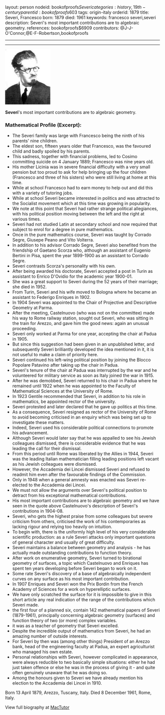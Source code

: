 layout: person
nodeid: bookofproofs$Severi
categories: history,19th-century
parentid: bookofproofs$603
tags: origin-italy
orderid: 1879
title: Severi, Francesco
born: 1879
died: 1961
keywords: francesco severi,severi
description: Severi's most important contributions are to algebraic geometry.
references: bookofproofs$6909
contributors: @J-J-O'Connor,@E-F-Robertson,bookofproofs

---



---

![Severi.jpg](https://github.com/bookofproofs/bookofproofs.github.io/blob/main/_sources/_assets/images/portraits/Severi.jpg?raw=true)

**Severi**'s most important contributions are to algebraic geometry.

### Mathematical Profile (Excerpt):
* The Severi family was large with Francesco being the ninth of his parents' nine children.
* The eldest son, fifteen years older that Francesco, was the favoured child and badly spoiled by his parents.
* This sadness, together with financial problems, led to Cosimo committing suicide on 4 January 1889; Francesco was nine years old.
* His mother Licinia was in severe financial difficulty with a very small pension but too proud to ask for help bringing up the four children (Francesco and three of his sisters) who were still living at home at this time.
* While at school Francesco had to earn money to help out and did this with a variety of tutoring jobs.
* While at school Severi became interested in politics and was attracted to the Socialist movement which at this time was growing in popularity.
* We note at this point that Severi had rather strange political allegiances, with his political position moving between the left and the right at various times.
* Severi had not studied Latin at secondary school and now required that subject to enrol for a degree in pure mathematics.
* Once in the pure mathematics course, Severi was taught by Corrado Segre, Giusepe Peano and Vito Volterra.
* In addition to his advisor Corrado Segre, Severi also benefited from the friendship of Gaetano Scorza who, although an assistant of Eugenio Bertini in Pisa, spent the year 1899-1900 as an assistant to Corrado Segre.
* Severi contrasts Scorza's personality with his own.
* After being awarded his doctorate, Severi accepted a post in Turin as assistant to Enrico D'Ovidio for the academic year 1900-01.
* She was a great support to Severi during the 52 years of their marriage; she died in 1952.
* From Turin, Severi and his wife moved to Bologna where he became an assistant to Federigo Enriques in 1902.
* In 1904 Severi was appointed to the Chair of Projective and Descriptive Geometry at Parma.
* After the meeting, Castelnuovo (who was not on the committee) made his way to Rome railway station, sought out Severi, who was sitting in the train for Arezzo, and gave him the good news: again an unusual proceeding.
* Severi only worked at Parma for one year, accepting the chair at Padua in 1905.
* But since this suggestion had been given in an unpublished letter, and subsequently Severi brilliantly developed the idea mentioned in it, it is not useful to make a claim of priority here.
* Severi continued his left-wing political position by joining the Blocco Popolare Patavino after taking up the chair in Padua.
* Severi's tenure of the chair at Padua was interrupted by the war and he volunteered for military service as soon as Italy joined the war in 1915.
* After he was demobbed, Severi returned to his chair in Padua where he remained until 1922 when he was appointed to the Faculty of Mathematical Sciences at the University of Rome.
* In 1923 Gentile recommended that Severi, in addition to his role in mathematics, be appointed rector of the university.
* Severi protested and later declared that he gave up politics at this time.
* As a consequence, Severi resigned as rector of the University of Rome to avoid becoming criticised in an enquiry which was being set up to investigate these matters.
* Indeed, Severi used his considerable political connections to promote his advancement.
* Although Severi would later say that he was appalled to see his Jewish colleagues dismissed, there is considerable evidence that he was leading the call for their dismissal.
* From this period until Rome was liberated by the Allies in 1944, Severi was the leading Italian mathematician filling leading positions left vacant as his Jewish colleagues were dismissed.
* However, the Accademia dei Lincei dismissed Severi and refused to readmit him even after the favourable findings of the Commission.
* Only in 1948 when a general amnesty was enacted was Severi re-elected to the Accademia dei Lincei.
* We must not allow the arguments over Severi's political position to detract from his exceptional mathematical contributions.
* His most important contributions are to algebraic geometry and we have seen in the quote above Castelnuovo's description of Severi's contributions in 1904-08.
* Severi, who gets the highest praise from some colleagues but severe criticism from others, criticised the work of his contemporaries as lacking rigour and relying too heavily on intuition.
* To begin with, there is the uniformly high level of his very considerable scientific production: as a rule Severi attacks only important questions of general character and usually of great difficulty.
* Severi maintains a balance between geometry and analysis - he has actually made outstanding contributions to function theory.
* After work on enumerative geometry, Severi turned to birational geometry of surfaces, a topic which Castelnuovo and Enriques has spent ten years developing before Severi began to work on it.
* Some rate Severi's discovery of a base of algebraically independent curves on any surface as his most important contribution.
* In 1907 Enriques and Severi won the Prix Bordin from the French Academy of Sciences for a work on hyperelliptic surfaces.
* We have only scratched the surface for it is impossible to give in this short article any real indication of the range of the contributions which Severi made.
* the first four of a planned six, contain 142 mathematical papers of Severi (1879-1961), principally concerning algebraic geometry (surfaces) and function theory of two (or more) complex variables.
* it was as a teacher of geometry that Severi excelled.
* Despite the incredible output of mathematics from Severi, he had an amazing number of outside interests.
* For Severi by then was (among other things) President of an Arezzo bank, head of the engineering faculty at Padua, an expert agriculturist who managed his own estate.
* Personal relationships with Severi, however complicated in appearance, were always reducible to two basically simple situations: either he had just taken offence or else he was in the process of giving it - and quite often genuinely unaware that he was doing so.
* Among the honours given to Severi we have already mention his election to the Accademia dei Lincei in 1910.

Born 13 April 1879, Arezzo, Tuscany, Italy. Died 8 December 1961, Rome, Italy.

View full biography at [MacTutor](https://mathshistory.st-andrews.ac.uk/Biographies/Severi/)
